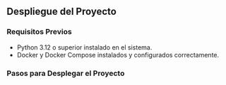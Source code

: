 ## Despliegue del Proyecto

### Requisitos Previos
- Python 3.12 o superior instalado en el sistema.
- Docker y Docker Compose instalados y configurados correctamente.

### Pasos para Desplegar el Proyecto

[//]: # (TODO)

